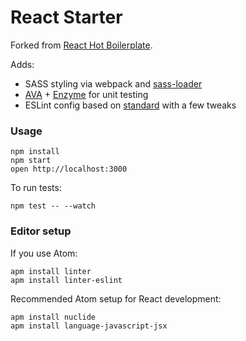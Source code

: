 React Starter
=============

Forked from [React Hot Boilerplate](https://github.com/gaearon/react-hot-boilerplate).

Adds:
* SASS styling via webpack and [sass-loader](https://github.com/jtangelder/sass-loader)
* [AVA](https://github.com/sindresorhus/ava) + [Enzyme](http://airbnb.io/enzyme) for unit testing
* ESLint config based on [standard](https://github.com/feross/standard) with a few tweaks

### Usage

```
npm install
npm start
open http://localhost:3000
```

To run tests:
```
npm test -- --watch
```

### Editor setup

If you use Atom:
```
apm install linter
apm install linter-eslint
```

Recommended Atom setup for React development:
```
apm install nuclide
apm install language-javascript-jsx
```
